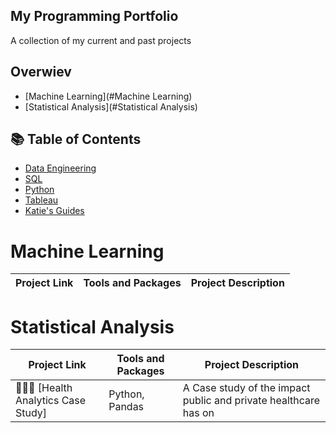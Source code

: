 ## My Programming Portfolio
A collection of my current and past projects

## Overwiev
- [Machine Learning](#Machine Learning)
- [Statistical Analysis](#Statistical Analysis)

## 📚 Table of Contents
- [Data Engineering](#data-engineering)
- [SQL](#sql)
- [Python](#python)
- [Tableau](#tableau)
- [Katie's Guides](#katies-guides)

# Machine Learning
| Project Link | Tools and Packages | Project Description | 
|---|---|---|




# Statistical Analysis
| Project Link | Tools and Packages | Project Description | 
|---|---|---|
|👩🏻‍⚕️ [Health Analytics Case Study]|Python, Pandas| A Case study of the impact public and private healthcare has on 
